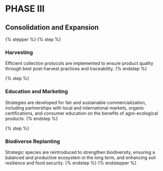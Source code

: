 # PHASE III

## Consolidation and Expansion

{% stepper %}
{% step %}
### **Harvesting**

Efficient collection protocols are implemented to ensure product quality through best post-harvest practices and traceability.
{% endstep %}

{% step %}
### **Education and Marketing**

Strategies are developed for fair and sustainable commercialization, including partnerships with local and international markets, organic certifications, and consumer education on the benefits of agro-ecological products.
{% endstep %}

{% step %}
### **Biodiverse Replanting**

Strategic species are reintroduced to strengthen biodiversity, ensuring a balanced and productive ecosystem in the long term, and enhancing soil resilience and food security.
{% endstep %}
{% endstepper %}



